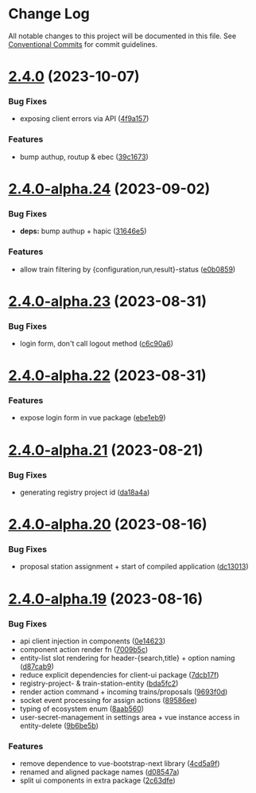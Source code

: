 # Change Log

All notable changes to this project will be documented in this file.
See [Conventional Commits](https://conventionalcommits.org) for commit guidelines.

# [2.4.0](https://github.com/PHT-Medic/central/compare/v2.4.0-alpha.24...v2.4.0) (2023-10-07)


### Bug Fixes

* exposing client errors via API ([4f9a157](https://github.com/PHT-Medic/central/commit/4f9a15777b28c0b31eb8df9364db592236d8e30a))


### Features

* bump authup, routup & ebec ([39c1673](https://github.com/PHT-Medic/central/commit/39c1673a919e0d10cefa0899e47ed21cee2c2fb6))





# [2.4.0-alpha.24](https://github.com/PHT-Medic/central/compare/v2.4.0-alpha.23...v2.4.0-alpha.24) (2023-09-02)


### Bug Fixes

* **deps:** bump authup + hapic ([31646e5](https://github.com/PHT-Medic/central/commit/31646e5d329098d1b4af52a4eb673f4998f26542))


### Features

* allow train filtering by {configuration,run,result}-status ([e0b0859](https://github.com/PHT-Medic/central/commit/e0b085941c3a6a225f34a9cb61c654e2a08802f1))





# [2.4.0-alpha.23](https://github.com/PHT-Medic/central/compare/v2.4.0-alpha.22...v2.4.0-alpha.23) (2023-08-31)


### Bug Fixes

* login form, don't call logout method ([c6c90a6](https://github.com/PHT-Medic/central/commit/c6c90a63ccd63f0966d3cdc0aa9a664743920844))





# [2.4.0-alpha.22](https://github.com/PHT-Medic/central/compare/v2.4.0-alpha.21...v2.4.0-alpha.22) (2023-08-31)


### Features

* expose login form in vue package ([ebe1eb9](https://github.com/PHT-Medic/central/commit/ebe1eb92d58f3072dbccb05b98749a998f50c063))





# [2.4.0-alpha.21](https://github.com/PHT-Medic/central/compare/v2.4.0-alpha.20...v2.4.0-alpha.21) (2023-08-21)


### Bug Fixes

* generating registry project id ([da18a4a](https://github.com/PHT-Medic/central/commit/da18a4a2f268e4216b9f57be48de817935806ebc))





# [2.4.0-alpha.20](https://github.com/PHT-Medic/central/compare/v2.4.0-alpha.19...v2.4.0-alpha.20) (2023-08-16)


### Bug Fixes

* proposal station assignment + start of compiled application ([dc13013](https://github.com/PHT-Medic/central/commit/dc13013162e2d779b54296631cbb961524468387))





# [2.4.0-alpha.19](https://github.com/PHT-Medic/central/compare/v2.4.0-alpha.18...v2.4.0-alpha.19) (2023-08-16)


### Bug Fixes

* api client injection in components ([0e14623](https://github.com/PHT-Medic/central/commit/0e14623f0fcb89483f8b4f05ef6f47fb2394d47d))
* component action render fn ([7009b5c](https://github.com/PHT-Medic/central/commit/7009b5c39434980b8bc92e67286bc02663f4eccb))
* entity-list slot rendering for header-{search,title} + option naming ([d87cab9](https://github.com/PHT-Medic/central/commit/d87cab9d2eb4744a3671a5ee6e2e47f912b7cabd))
* reduce explicit dependencies for client-ui package ([7dcb17f](https://github.com/PHT-Medic/central/commit/7dcb17fd9519f247ae76e3ea1cd230f09c27a3dc))
* registry-project- & train-station-entity ([bda5fc2](https://github.com/PHT-Medic/central/commit/bda5fc2720f7fd900ebb6ada630806e681d709be))
* render action command + incoming trains/proposals ([9693f0d](https://github.com/PHT-Medic/central/commit/9693f0dc0a661e1344603c225662199c0d6e9f59))
* socket event processing for assign actions ([89586ee](https://github.com/PHT-Medic/central/commit/89586ee2157e5cdf97d6e6dae565f20625a7f8fc))
* typing of ecosystem enum ([8aab560](https://github.com/PHT-Medic/central/commit/8aab560fa1fcdd3ae38700f0c24bd996dea85652))
* user-secret-management in settings area + vue instance access in entity-delete ([9b6be5b](https://github.com/PHT-Medic/central/commit/9b6be5b08d49889d48d741cba8ecad5e0da3a932))


### Features

* remove dependence to vue-bootstrap-next library ([4cd5a9f](https://github.com/PHT-Medic/central/commit/4cd5a9f72a4c4bf6cbcdc74fc8d47a893ba59bb9))
* renamed and aligned package names ([d08547a](https://github.com/PHT-Medic/central/commit/d08547a3e03cf4c8feebd078cfeaa77b67b3ae9c))
* split ui components in extra package ([2c63dfe](https://github.com/PHT-Medic/central/commit/2c63dfe86bbf38831e967f3a166b6047e496f5ba))
